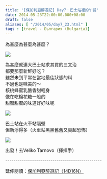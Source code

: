 ```yaml
---
title: '[保加利亞醉遊記] Day7：巴士站裡的午餐'
date: 2014-05-23T22:00:00.000+08:00
draft: false
aliases: [ "/2014/05/day7_23.html" ]
tags : [travel - България (Bulgaria)]
---
```


為甚麼為甚麼為甚麼？  

![](/images/bulgaria7b.jpg)

為甚麼就連大巴士站求其買的三文治  
都要那麼新鮮好吃？  
雖然未到平常在當地最佳狀態的料  
不過也是味美的～  
核桃蜂蜜乳酪香甜輕身  
像在吃棉花糖一般的  
甜蜜甜蜜的味道好好味呢  

![](/images/bulgaria7b1.jpg)

巴士站在火車站隔壁  
但新淨得多（火車站黑黑舊舊又臭超恐怖）  

![](/images/bulgaria7b2.jpg)

出發！去Veliko Tarnovo（揮揮手）  
  
\-----------------------------------------------  
  
延伸閱讀：[保加利亞醉遊記（14D16N）](https://hidie.net/bulgaria14d16n/)
